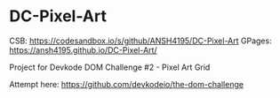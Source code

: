 # DC-Pixel-Art

CSB: https://codesandbox.io/s/github/ANSH4195/DC-Pixel-Art
GPages: https://ansh4195.github.io/DC-Pixel-Art/

Project for Devkode DOM Challenge #2 - Pixel Art Grid

Attempt here: https://github.com/devkodeio/the-dom-challenge
